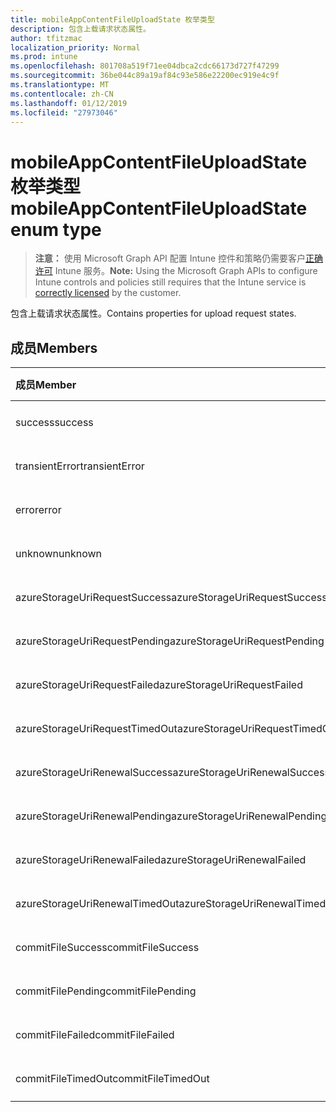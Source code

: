 ```yaml
---
title: mobileAppContentFileUploadState 枚举类型
description: 包含上载请求状态属性。
author: tfitzmac
localization_priority: Normal
ms.prod: intune
ms.openlocfilehash: 801708a519f71ee04dbca2cdc66173d727f47299
ms.sourcegitcommit: 36be044c89a19af84c93e586e22200ec919e4c9f
ms.translationtype: MT
ms.contentlocale: zh-CN
ms.lasthandoff: 01/12/2019
ms.locfileid: "27973046"
---
```

# <a name="mobileappcontentfileuploadstate-enum-type"></a><span data-ttu-id="32b9a-103">mobileAppContentFileUploadState 枚举类型</span><span class="sxs-lookup"><span data-stu-id="32b9a-103">mobileAppContentFileUploadState enum type</span></span>

> <span data-ttu-id="32b9a-104">**注意：** 使用 Microsoft Graph API 配置 Intune 控件和策略仍需要客户[正确许可](https://go.microsoft.com/fwlink/?linkid=839381) Intune 服务。</span><span class="sxs-lookup"><span data-stu-id="32b9a-104">**Note:** Using the Microsoft Graph APIs to configure Intune controls and policies still requires that the Intune service is [correctly licensed](https://go.microsoft.com/fwlink/?linkid=839381) by the customer.</span></span>

<span data-ttu-id="32b9a-105">包含上载请求状态属性。</span><span class="sxs-lookup"><span data-stu-id="32b9a-105">Contains properties for upload request states.</span></span>
## <a name="members"></a><span data-ttu-id="32b9a-106">成员</span><span class="sxs-lookup"><span data-stu-id="32b9a-106">Members</span></span>
|<span data-ttu-id="32b9a-107">成员</span><span class="sxs-lookup"><span data-stu-id="32b9a-107">Member</span></span>|<span data-ttu-id="32b9a-108">值</span><span class="sxs-lookup"><span data-stu-id="32b9a-108">Value</span></span>|<span data-ttu-id="32b9a-109">说明</span><span class="sxs-lookup"><span data-stu-id="32b9a-109">Description</span></span>|
|:---|:---|:---|
|<span data-ttu-id="32b9a-110">success</span><span class="sxs-lookup"><span data-stu-id="32b9a-110">success</span></span>|<span data-ttu-id="32b9a-111">0</span><span class="sxs-lookup"><span data-stu-id="32b9a-111">0</span></span>|<span data-ttu-id="32b9a-112">尚未记录</span><span class="sxs-lookup"><span data-stu-id="32b9a-112">Not yet documented</span></span>|
|<span data-ttu-id="32b9a-113">transientError</span><span class="sxs-lookup"><span data-stu-id="32b9a-113">transientError</span></span>|<span data-ttu-id="32b9a-114">1</span><span class="sxs-lookup"><span data-stu-id="32b9a-114">1</span></span>|<span data-ttu-id="32b9a-115">尚未记录</span><span class="sxs-lookup"><span data-stu-id="32b9a-115">Not yet documented</span></span>|
|<span data-ttu-id="32b9a-116">error</span><span class="sxs-lookup"><span data-stu-id="32b9a-116">error</span></span>|<span data-ttu-id="32b9a-117">2</span><span class="sxs-lookup"><span data-stu-id="32b9a-117">2</span></span>|<span data-ttu-id="32b9a-118">尚未记录</span><span class="sxs-lookup"><span data-stu-id="32b9a-118">Not yet documented</span></span>|
|<span data-ttu-id="32b9a-119">unknown</span><span class="sxs-lookup"><span data-stu-id="32b9a-119">unknown</span></span>|<span data-ttu-id="32b9a-120">3</span><span class="sxs-lookup"><span data-stu-id="32b9a-120">3</span></span>|<span data-ttu-id="32b9a-121">尚未记录</span><span class="sxs-lookup"><span data-stu-id="32b9a-121">Not yet documented</span></span>|
|<span data-ttu-id="32b9a-122">azureStorageUriRequestSuccess</span><span class="sxs-lookup"><span data-stu-id="32b9a-122">azureStorageUriRequestSuccess</span></span>|<span data-ttu-id="32b9a-123">100</span><span class="sxs-lookup"><span data-stu-id="32b9a-123">100</span></span>|<span data-ttu-id="32b9a-124">尚未记录</span><span class="sxs-lookup"><span data-stu-id="32b9a-124">Not yet documented</span></span>|
|<span data-ttu-id="32b9a-125">azureStorageUriRequestPending</span><span class="sxs-lookup"><span data-stu-id="32b9a-125">azureStorageUriRequestPending</span></span>|<span data-ttu-id="32b9a-126">101</span><span class="sxs-lookup"><span data-stu-id="32b9a-126">101</span></span>|<span data-ttu-id="32b9a-127">尚未记录</span><span class="sxs-lookup"><span data-stu-id="32b9a-127">Not yet documented</span></span>|
|<span data-ttu-id="32b9a-128">azureStorageUriRequestFailed</span><span class="sxs-lookup"><span data-stu-id="32b9a-128">azureStorageUriRequestFailed</span></span>|<span data-ttu-id="32b9a-129">102</span><span class="sxs-lookup"><span data-stu-id="32b9a-129">102</span></span>|<span data-ttu-id="32b9a-130">尚未记录</span><span class="sxs-lookup"><span data-stu-id="32b9a-130">Not yet documented</span></span>|
|<span data-ttu-id="32b9a-131">azureStorageUriRequestTimedOut</span><span class="sxs-lookup"><span data-stu-id="32b9a-131">azureStorageUriRequestTimedOut</span></span>|<span data-ttu-id="32b9a-132">103</span><span class="sxs-lookup"><span data-stu-id="32b9a-132">103</span></span>|<span data-ttu-id="32b9a-133">尚未记录</span><span class="sxs-lookup"><span data-stu-id="32b9a-133">Not yet documented</span></span>|
|<span data-ttu-id="32b9a-134">azureStorageUriRenewalSuccess</span><span class="sxs-lookup"><span data-stu-id="32b9a-134">azureStorageUriRenewalSuccess</span></span>|<span data-ttu-id="32b9a-135">200</span><span class="sxs-lookup"><span data-stu-id="32b9a-135">200</span></span>|<span data-ttu-id="32b9a-136">尚未记录</span><span class="sxs-lookup"><span data-stu-id="32b9a-136">Not yet documented</span></span>|
|<span data-ttu-id="32b9a-137">azureStorageUriRenewalPending</span><span class="sxs-lookup"><span data-stu-id="32b9a-137">azureStorageUriRenewalPending</span></span>|<span data-ttu-id="32b9a-138">201</span><span class="sxs-lookup"><span data-stu-id="32b9a-138">201</span></span>|<span data-ttu-id="32b9a-139">尚未记录</span><span class="sxs-lookup"><span data-stu-id="32b9a-139">Not yet documented</span></span>|
|<span data-ttu-id="32b9a-140">azureStorageUriRenewalFailed</span><span class="sxs-lookup"><span data-stu-id="32b9a-140">azureStorageUriRenewalFailed</span></span>|<span data-ttu-id="32b9a-141">202</span><span class="sxs-lookup"><span data-stu-id="32b9a-141">202</span></span>|<span data-ttu-id="32b9a-142">尚未记录</span><span class="sxs-lookup"><span data-stu-id="32b9a-142">Not yet documented</span></span>|
|<span data-ttu-id="32b9a-143">azureStorageUriRenewalTimedOut</span><span class="sxs-lookup"><span data-stu-id="32b9a-143">azureStorageUriRenewalTimedOut</span></span>|<span data-ttu-id="32b9a-144">203</span><span class="sxs-lookup"><span data-stu-id="32b9a-144">203</span></span>|<span data-ttu-id="32b9a-145">尚未记录</span><span class="sxs-lookup"><span data-stu-id="32b9a-145">Not yet documented</span></span>|
|<span data-ttu-id="32b9a-146">commitFileSuccess</span><span class="sxs-lookup"><span data-stu-id="32b9a-146">commitFileSuccess</span></span>|<span data-ttu-id="32b9a-147">300</span><span class="sxs-lookup"><span data-stu-id="32b9a-147">300</span></span>|<span data-ttu-id="32b9a-148">尚未记录</span><span class="sxs-lookup"><span data-stu-id="32b9a-148">Not yet documented</span></span>|
|<span data-ttu-id="32b9a-149">commitFilePending</span><span class="sxs-lookup"><span data-stu-id="32b9a-149">commitFilePending</span></span>|<span data-ttu-id="32b9a-150">301</span><span class="sxs-lookup"><span data-stu-id="32b9a-150">301</span></span>|<span data-ttu-id="32b9a-151">尚未记录</span><span class="sxs-lookup"><span data-stu-id="32b9a-151">Not yet documented</span></span>|
|<span data-ttu-id="32b9a-152">commitFileFailed</span><span class="sxs-lookup"><span data-stu-id="32b9a-152">commitFileFailed</span></span>|<span data-ttu-id="32b9a-153">302</span><span class="sxs-lookup"><span data-stu-id="32b9a-153">302</span></span>|<span data-ttu-id="32b9a-154">尚未记录</span><span class="sxs-lookup"><span data-stu-id="32b9a-154">Not yet documented</span></span>|
|<span data-ttu-id="32b9a-155">commitFileTimedOut</span><span class="sxs-lookup"><span data-stu-id="32b9a-155">commitFileTimedOut</span></span>|<span data-ttu-id="32b9a-156">303</span><span class="sxs-lookup"><span data-stu-id="32b9a-156">303</span></span>|<span data-ttu-id="32b9a-157">尚未记录</span><span class="sxs-lookup"><span data-stu-id="32b9a-157">Not yet documented</span></span>|



